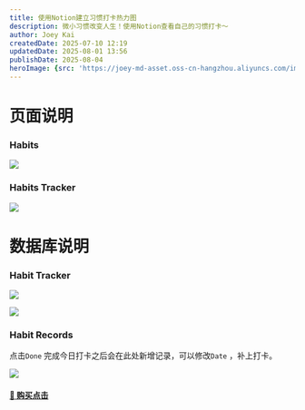 ```yaml
---
title: 使用Notion建立习惯打卡热力图
description: 微小习惯改变人生！使用Notion查看自己的习惯打卡～
author: Joey Kai
createdDate: 2025-07-10 12:19
updatedDate: 2025-08-01 13:56
publishDate: 2025-08-04
heroImage: {src: 'https://joey-md-asset.oss-cn-hangzhou.aliyuncs.com/img/202507101220758.png', inferSize: true}
---
```


# 页面说明

### Habits

![](https://joey-md-asset.oss-cn-hangzhou.aliyuncs.com/img/202507101222529.png)


### Habits Tracker

![](https://joey-md-asset.oss-cn-hangzhou.aliyuncs.com/img/202507101222900.png)


# 数据库说明

### Habit Tracker

![](https://joey-md-asset.oss-cn-hangzhou.aliyuncs.com/img/202507101222110.png)

![](https://joey-md-asset.oss-cn-hangzhou.aliyuncs.com/img/202507101222266.png)


### Habit Records

点击`Done` 完成今日打卡之后会在此处新增记录，可以修改`Date` ，补上打卡。

![](https://joey-md-asset.oss-cn-hangzhou.aliyuncs.com/img/202507101223429.png)



#### [🛒 购买点击](https://www.xiaohongshu.com/explore/686f4cc50000000012022873?xsec_token=ABGSWRQXZpuOdav7ypGfUUzBOdLCELpL_7slncrxwwE94)
